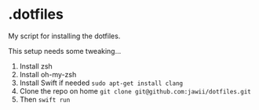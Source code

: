 # .dotfiles

My script for installing the dotfiles.

This setup needs some tweaking...

1. Install zsh
2. Install oh-my-zsh
3. Install Swift if needed `sudo apt-get install clang`
4. Clone the repo on home `git clone git@github.com:jawii/dotfiles.git`
5. Then `swift run`
